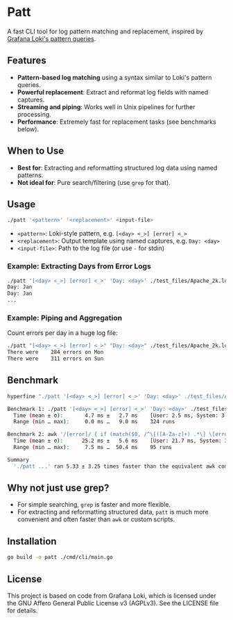 # Patt

A fast CLI tool for log pattern matching and replacement, inspired by [Grafana Loki's pattern queries](https://grafana.com/docs/loki/latest/query/log_queries/#pattern).

## Features

- **Pattern-based log matching** using a syntax similar to Loki's pattern queries.
- **Powerful replacement**: Extract and reformat log fields with named captures.
- **Streaming and piping**: Works well in Unix pipelines for further processing.
- **Performance**: Extremely fast for replacement tasks (see benchmarks below).

## When to Use

- **Best for**: Extracting and reformatting structured log data using named patterns.
- **Not ideal for**: Pure search/filtering (use `grep` for that).

## Usage

```sh
./patt '<pattern>' '<replacement>' <input-file>
```

- `<pattern>`: Loki-style pattern, e.g. `[<day> <_>] [error] <_>`
- `<replacement>`: Output template using named captures, e.g. `Day: <day>`
- `<input-file>`: Path to the log file (or use `-` for stdin)

### Example: Extracting Days from Error Logs

```sh
./patt '[<day> <_>] [error] <_>' 'Day: <day>' ./test_files/Apache_2k.log
Day: Jan
Day: Jan
...
```

### Example: Piping and Aggregation

Count errors per day in a huge log file:

```sh
./patt "[<day> <_>] [error] <_>" "Day: <day>" ./test_files/Apache_2k.log | sort | uniq -c | ./patt " <count> Day: <day>" "There were <count> errors on <day>"
There were    284 errors on Mon
There were    311 errors on Sun
```

## Benchmark

```sh
hyperfine "./patt '[<day> <_>] [error] <_>' 'Day: <day>' ./test_files/Apache_2k.log"     "awk '/[error]/ { if (match($0, /^\[([A-Za-z]+) .*\] \[error\]/, m)) print \"Day: \" m[1] }' ./test_files/Apache_2k.log"

Benchmark 1: ./patt '[<day> <_>] [error] <_>' 'Day: <day>' ./test_files/Apache_2k.log
  Time (mean ± σ):       4.7 ms ±   2.7 ms    [User: 2.5 ms, System: 3.0 ms]
  Range (min … max):     0.0 ms …   9.0 ms    324 runs

Benchmark 2: awk '/[error]/ { if (match($0, /^\[([A-Za-z]+) .*\] \[error\]/, m)) print "Day: " m[1] }' ./test_files/Apache_2k.log
  Time (mean ± σ):      25.2 ms ±   5.6 ms    [User: 21.7 ms, System: 3.4 ms]
  Range (min … max):     7.5 ms …  50.4 ms    95 runs

Summary
  './patt ...' ran 5.33 ± 3.25 times faster than the equivalent awk command.
```

## Why not just use grep?

- For simple searching, `grep` is faster and more flexible.
- For extracting and reformatting structured data, `patt` is much more convenient and often faster than `awk` or custom scripts.

## Installation

```sh
go build -o patt ./cmd/cli/main.go
```

## License

This project is based on code from Grafana Loki, which is licensed under the GNU Affero General Public License v3 (AGPLv3). See the LICENSE file for details.
